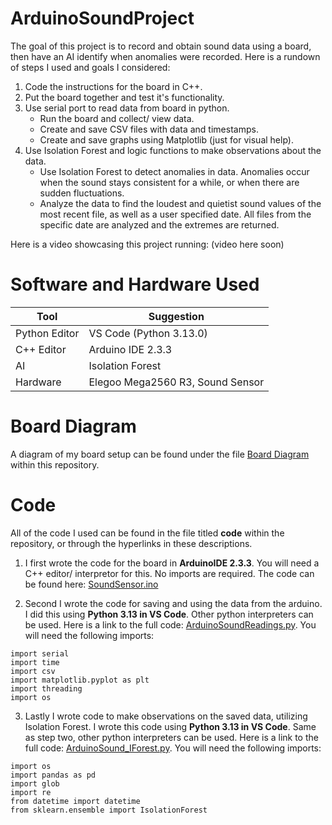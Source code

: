# ArduinoSoundProject
The goal of this project is to record and obtain sound data using a board, then have an AI identify when anomalies were recorded. 
Here is a rundown of steps I used and goals I considered:
1. Code the instructions for the board in C++.
2. Put the board together and test it's functionality.
3. Use serial port to read data from board in python.
     - Run the board and collect/ view data.
     - Create and save CSV files with data and timestamps. 
     - Create and save graphs using Matplotlib (just for visual help).
4. Use Isolation Forest and logic functions to make observations about the data.
     - Use Isolation Forest to detect anomalies in data. Anomalies occur when the sound stays consistent for a while, or when there are sudden fluctuations. 
     - Analyze the data to find the loudest and quietist sound values of the most recent file, as well as a user specified date. All files from the specific date are analyzed and the extremes are returned.

Here is a video showcasing this project running: (video here soon)
# Software and Hardware Used
|Tool|Suggestion|
|-----|----------|
|Python Editor| VS Code (Python 3.13.0)|
|C++ Editor| Arduino IDE 2.3.3|
|AI | Isolation Forest |
|Hardware|Elegoo Mega2560 R3, Sound Sensor|
# Board Diagram
A diagram of my board setup can be found under the file [Board Diagram](boardDiagram/ArduinoSoundSensor.png) within this repository.
# Code
All of the code I used can be found in the file titled **code** within the repository, or through the hyperlinks in these descriptions.
1. I first wrote the code for the board in **ArduinoIDE 2.3.3**.
You will need a C++ editor/ interpretor for this. No imports are required. 
The code can be found here: [SoundSensor.ino](code/SoundSensor.ino)

2. Second I wrote the code for saving and using the data from the arduino. I did this using **Python 3.13 in VS Code**. Other python interpreters can be used. Here is a link to the full code: [ArduinoSoundReadings.py](code/ArduinoSoundReadings.py). You will need the following imports:
```
import serial 
import time 
import csv 
import matplotlib.pyplot as plt 
import threading 
import os 
```

3. Lastly I wrote code to make observations on the saved data, utilizing Isolation Forest. I wrote this code using **Python 3.13 in VS Code**. Same as step two, other python interpreters can be used. Here is a link to the full code: [ArduinoSound_IForest.py](code/ArduinoSound_IForest.py). You will need the following imports:
```
import os
import pandas as pd
import glob
import re
from datetime import datetime
from sklearn.ensemble import IsolationForest
```

